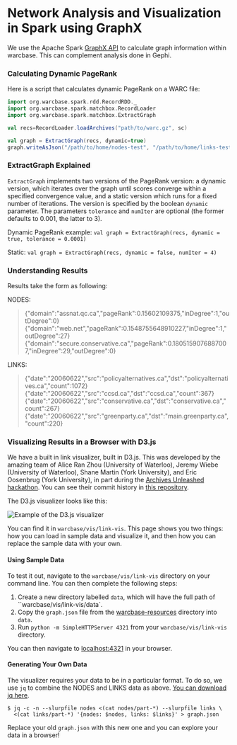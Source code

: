# Network Analysis and Visualization in Spark using GraphX

We use the Apache Spark [GraphX API](http://spark.apache.org/graphx/) to calculate graph information within warcbase. This can complement analysis done in Gephi.

### Calculating Dynamic PageRank

Here is a script that calculates dynamic PageRank on a WARC file:

```scala
import org.warcbase.spark.rdd.RecordRDD._
import org.warcbase.spark.matchbox.RecordLoader
import org.warcbase.spark.matchbox.ExtractGraph

val recs=RecordLoader.loadArchives("path/to/warc.gz", sc)

val graph = ExtractGraph(recs, dynamic=true)
graph.writeAsJson("/path/to/home/nodes-test", "/path/to/home/links-test")
```

### ExtractGraph Explained

`ExtractGraph` implements two versions of the PageRank version: 
a dynamic version, which iterates over the graph until scores converge
within a specified convergence value, and a static version which runs
for a fixed number of iterations. The version is specified by the
boolean `dynamic` parameter. The parameters `tolerance` and `numIter`
are optional (the former defaults to 0.001, the latter to 3).

Dynamic PageRank example:
``val graph = ExtractGraph(recs, dynamic = true, tolerance = 0.0001)``

Static:
``val graph = ExtractGraph(recs, dynamic = false, numIter = 4)``

### Understanding Results

Results take the form as following:

NODES:
>{"domain":"assnat.qc.ca","pageRank":0.15602109375,"inDegree":1,"outDegree":0}
{"domain":"web.net","pageRank":0.1548755648910227,"inDegree":1,"outDegree":27}
{"domain":"secure.conservative.ca","pageRank":0.1805159076887007,"inDegree":29,"outDegree":0}

LINKS:
>{"date":"20060622","src":"policyalternatives.ca","dst":"policyalternatives.ca","count":1072}
{"date":"20060622","src":"ccsd.ca","dst":"ccsd.ca","count":367}
{"date":"20060622","src":"conservative.ca","dst":"conservative.ca","count":267}
{"date":"20060622","src":"greenparty.ca","dst":"main.greenparty.ca","count":220}

### Visualizing Results in a Browser with D3.js

We have a built in link visualizer, built in D3.js. This was developed by the amazing team of Alice Ran Zhou (University of Waterloo), Jeremy Wiebe (University of Waterloo), Shane Martin (York University), and Eric Oosenbrug (York University), in part during the [Archives Unleashed hackathon](http://archivesunleashed.ca/). You can see their commit history in [this repository](https://github.com/shamrt/link-structure). 

The D3.js visualizer looks like this:

![Example of the D3.js visualizer](https://raw.githubusercontent.com/web-archive-group/WAHR/master/images/d3js-example.png)

You can find it in `warcbase/vis/link-vis`. This page shows you two things: how you can load in sample data and visualize it, and then how you can replace the sample data with your own.

#### Using Sample Data

To test it out, navigate to the `warcbase/vis/link-vis` directory on your command line. You can then complete the following steps:

1. Create a new directory labelled `data`, which will have the full path of ``warcbase/vis/link-vis/data`. 
2. Copy the `graph.json` file from the [warcbase-resources](https://github.com/lintool/warcbase-resources) directory into `data`.
3. Run `python -m SimpleHTTPServer 4321` from your `warcbase/vis/link-vis` directory.

You can then navigate to [localhost:4321](http://localhost:4321) in your browser.

#### Generating Your Own Data

The visualizer requires your data to be in a particular format. To do so, we use `jq` to combine the NODES and LINKS data as above. [You can download jq here](https://stedolan.github.io/jq/). 

```
$ jq -c -n --slurpfile nodes <(cat nodes/part-*) --slurpfile links \
  <(cat links/part-*) '{nodes: $nodes, links: $links}' > graph.json
```

Replace your old `graph.json` with this new one and you can explore your data in a browser!
